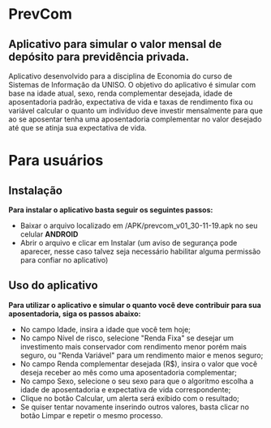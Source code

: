 # PrevCom

## Aplicativo para simular o valor mensal de depósito para previdência privada.

Aplicativo desenvolvido para a disciplina de Economia do curso de Sistemas de Informação da UNISO.
O objetivo do aplicativo é simular com base na idade atual, sexo, renda complementar desejada, idade de aposentadoria padrão, expectativa de vida e taxas de rendimento fixa ou variável calcular o quanto um indivíduo deve investir mensalmente para que ao se aposentar tenha uma aposentadoria complementar no valor desejado até que se atinja sua expectativa de vida.

# Para usuários

## Instalação

**Para instalar o aplicativo basta seguir os seguintes passos:**

* Baixar o arquivo localizado em /APK/prevcom_v01_30-11-19.apk no seu celular **ANDROID**
* Abrir o arquivo e clicar em Instalar (um aviso de segurança pode aparecer, nesse caso talvez seja necessário habilitar alguma permissão para confiar no aplicativo)

## Uso do aplicativo

**Para utilizar o aplicativo e simular o quanto você deve contribuir para sua aposentadoria, siga os passos abaixo:**

* No campo Idade, insira a idade que você tem hoje;
* No campo Nível de risco, selecione "Renda Fixa" se desejar um investimento mais conservador com rendimento menor porém mais seguro, ou "Renda Variável" para um rendimento maior e menos seguro;
* No campo Renda complementar desejada (R$), insira o valor que você deseja receber ao mês como uma aposentadoria complementar;
* No campo Sexo, selecione o seu sexo para que o algoritmo escolha a idade de aposentadoria e expectativa de vida correspondente;
* Clique no botão Calcular, um alerta será exibido com o resultado;
* Se quiser tentar novamente inserindo outros valores, basta clicar no botão Limpar e repetir o mesmo processo.